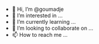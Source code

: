 - 👋 Hi, I’m @goumadje
- 👀 I’m interested in ...
- 🌱 I’m currently learning ...
- 💞️ I’m looking to collaborate on ...
- 📫 How to reach me ...

<!---
goumadje/goumadje is a ✨ special ✨ repository because its `README.md` (this file) appears on your GitHub profile.
You can click the Preview link to take a look at your changes.
--->
